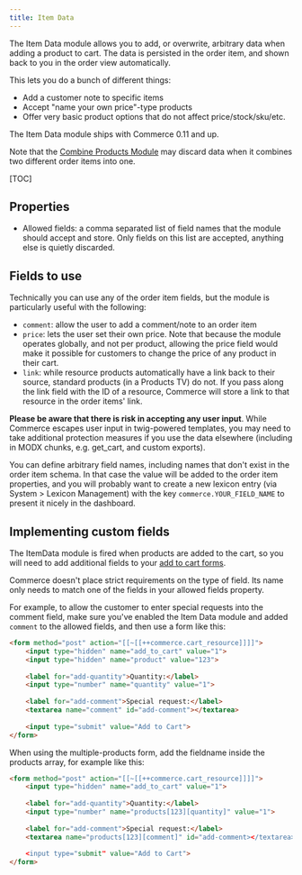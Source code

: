 ```yaml
---
title: Item Data
---
```


The Item Data module allows you to add, or overwrite, arbitrary data when adding a product to cart. The data is persisted in the order item, and shown back to you in the order view automatically.

This lets you do a bunch of different things:

- Add a customer note to specific items
- Accept "name your own price"-type products
- Offer very basic product options that do not affect price/stock/sku/etc.

The Item Data module ships with Commerce 0.11 and up. 

Note that the [Combine Products Module](CombineProducts) may discard data when it combines two different order items into one.

[TOC]

## Properties

- Allowed fields: a comma separated list of field names that the module should accept and store. Only fields on this list are accepted, anything else is quietly discarded.

## Fields to use

Technically you can use any of the order item fields, but the module is particularly useful with the following:

- `comment`: allow the user to add a comment/note to an order item
- `price`: lets the user set their own price. Note that because the module operates globally, and not per product, allowing the price field would make it possible for customers to change the price of any product in their cart.
- `link`: while resource products automatically have a link back to their source, standard products (in a Products TV) do not. If you pass along the link field with the ID of a resource, Commerce will store a link to that resource in the order items' link.

**Please be aware that there is risk in accepting any user input**. While Commerce escapes user input in twig-powered templates, you may need to take additional protection measures if you use the data elsewhere (including in MODX chunks, e.g. get_cart, and custom exports). 

You can define arbitrary field names, including names that don't exist in the order item schema. In that case the value will be added to the order item properties, and you will probably want to create a new lexicon entry (via System > Lexicon Management) with the key `commerce.YOUR_FIELD_NAME` to present it nicely in the dashboard.

## Implementing custom fields 

The ItemData module is fired when products are added to the cart, so you will need to add additional fields to your [add to cart forms](../../Product_Catalog/Add_to_Cart_Form).

Commerce doesn't place strict requirements on the type of field. Its name only needs to match one of the fields in your allowed fields property.

For example, to allow the customer to enter special requests into the comment field, make sure you've enabled the Item Data module and added `comment` to the allowed fields, and then use a form like this:

```` html
<form method="post" action="[[~[[++commerce.cart_resource]]]]">
    <input type="hidden" name="add_to_cart" value="1">
    <input type="hidden" name="product" value="123">
    
    <label for="add-quantity">Quantity:</label>
    <input type="number" name="quantity" value="1">
    
    <label for="add-comment">Special request:</label>
    <textarea name="comment" id="add-comment"></textarea>
    
    <input type="submit" value="Add to Cart">
</form>
````

When using the multiple-products form, add the fieldname inside the products array, for example like this:

```` html
<form method="post" action="[[~[[++commerce.cart_resource]]]]">
    <input type="hidden" name="add_to_cart" value="1">
    
    <label for="add-quantity">Quantity:</label>
    <input type="number" name="products[123][quantity]" value="1">
    
    <label for="add-comment">Special request:</label>
    <textarea name="products[123][comment]" id="add-comment></textarea>
    
    <input type="submit" value="Add to Cart">
</form>
````


